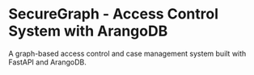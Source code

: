 # SecureGraph - Access Control System with ArangoDB

A graph-based access control and case management system built with FastAPI and ArangoDB.
